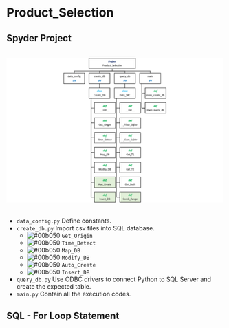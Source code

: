 # Product_Selection

## Spyder Project
<br>
<div align=center><img src="https://github.com/lclh813/Product_Selection/blob/master/0_Pic/P_0_Project_Structure.png"/></div>
<br>

- ```data_config.py``` Define constants.
- ```create_db.py``` Import csv files into SQL database.
  * ![#00b050](https://placehold.it/15/00b050/000000?text=+) ```Get_Origin```
  * ![#00b050](https://placehold.it/15/00b050/000000?text=+) ```Time_Detect```
  * ![#00b050](https://placehold.it/15/00b050/000000?text=+) ```Map_DB```
  * ![#00b050](https://placehold.it/15/00b050/000000?text=+) ```Modify_DB```
  * ![#00b050](https://placehold.it/15/00b050/000000?text=+) ```Auto_Create```
  * ![#00b050](https://placehold.it/15/00b050/000000?text=+) ```Insert_DB```
- ```query_db.py``` Use ODBC drivers to connect Python to SQL Server and create the expected table.
- ```main.py``` Contain all the execution codes.

## SQL - For Loop Statement


